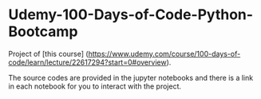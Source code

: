 # Udemy-100-Days-of-Code-Python-Bootcamp

Project of [this course] (https://www.udemy.com/course/100-days-of-code/learn/lecture/22617294?start=0#overview).

The source codes are provided in the jupyter notebooks and there is a link in each notebook for you to interact with the project.
